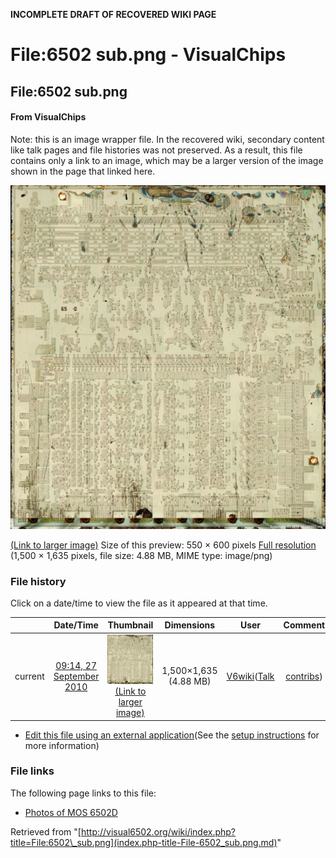 **INCOMPLETE DRAFT OF RECOVERED WIKI PAGE**

# File:6502 sub.png - VisualChips

## File:6502 sub.png

#### From VisualChips


Note: this is an image wrapper file. In the recovered wiki,
secondary content like talk pages and file histories was
not preserved. As a result, this file contains only a link
to an image, which may be a larger version of the image shown
in the page that linked here.

![File:6502 sub.png](images/thumb/c/c1/6502_sub.png/550px-6502_sub.png)

[(Link to larger image)](images/c/c1/6502_sub.png)
Size of this preview: 550 × 600 pixels
[Full resolution](images/c/c1/6502_sub.png)‎ (1,500 × 1,635 pixels, file size: 4.88 MB, MIME type: image/png)

### File history

Click on a date/time to view the file as it appeared at that time.

| | Date/Time | Thumbnail | Dimensions | User | Comment |
|:---:|:---:|:---:|:---:|:---:|:---:|
| current | [09:14, 27 September 2010](images/c/c1/6502_sub.png) | ![Thumbnail for version as of 09:14, 27 September 2010](images/thumb/c/c1/6502_sub.png/110px-6502_sub.png) [(Link to larger image)](images/c/c1/6502_sub.png) | 1,500×1,635 (4.88 MB) | [V6wiki](index.php-title-User-V6wiki.md)([Talk](index.php-title-User_talk-V6wiki.md) | [contribs](./index.php%3Ftitle=Special:Contributions/V6wiki.md)) | |

- [Edit this file using an external application](index.php-title-File-6502_sub.png.md)(See the [setup instructions](http://www.mediawiki.org/wiki/Manual:External_editors) for more information)

### File links

The following page links to this file:

- [Photos of MOS 6502D](index.php-title-Photos_of_MOS_6502D.md)

Retrieved from "[http://visual6502.org/wiki/index.php?title=File:6502\_sub.png](index.php-title-File-6502_sub.png.md)"

